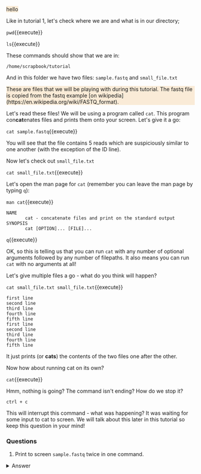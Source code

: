 
<span style="background-color:FAEBD7">hello</span>

Like in tutorial 1, let's check where we are and what is in our directory;

`pwd`{{execute}}

`ls`{{execute}}

These commands should show that we are in:

`/home/scrapbook/tutorial`

And in this folder we have two files: `sample.fastq` and `small_file.txt`

<div style="background-color:FAEBD7">
These are files that we will be playing with during this 
tutorial.  The fastq file is copied from the fastq example 
[on wikipedia](https://en.wikipedia.org/wiki/FASTQ_format).
</div>

Let's read these files!  We will be using a program called `cat`. This program
con**cat**enates files and prints them onto your screen. Let's give it a go:

`cat sample.fastq`{{execute}}

You will see that the file contains 5 reads which are suspiciously similar to 
one another (with the exception of the ID line).

Now let's check out `small_file.txt`

`cat small_file.txt`{{execute}}

Let's open the man page for `cat` 
(remember you can leave the man page by typing `q`):

`man cat`{{execute}}

````
NAME         
       cat - concatenate files and print on the standard output
SYNOPSIS
       cat [OPTION]... [FILE]...
````

`q`{{execute}}

OK, so this is telling us that you can run `cat` with any number of optional 
arguments followed by any number of filepaths.  It also means you can run `cat` 
with no arguments at all!

Let's give multiple files a go - what do you think will happen?

`cat small_file.txt small_file.txt`{{execute}}

```
first line
second line
third line
fourth line
fifth line
first line
second line
third line
fourth line
fifth line
```
It just prints (or **cats**) the contents of the two files one after the other.

Now how about running cat on its own?

`cat`{{execute}}

Hmm, nothing is going? The command isn't ending? How do we stop it?

`ctrl + c`

This will interrupt this command - what was happening? It was waiting for some 
input to cat to screen.  We will talk about this later in this tutorial so keep 
this question in your mind!

### Questions

1. Print to screen `sample.fastq` twice in one command.
<details>
    <summary>Answer</summary>
    `cat sample.fastq sample.fastq`{{execute}}
</details>








